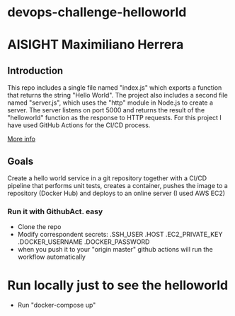 # devops-challenge-helloworld
# AISIGHT Maximiliano Herrera

## Introduction
This repo includes a single file named "index.js" which exports a function that returns the string "Hello World". The project also includes a second file named "server.js", which uses the "http" module in Node.js to create a server. The server listens on port 5000 and returns the result of the "helloworld" function as the response to HTTP requests.
For this project I have used GitHub Actions for the CI/CD process.

[More info](https://docs.github.com/en/actions)

## Goals
Create a hello world service in a git repository
together with a CI/CD pipeline that performs unit tests, creates a container, pushes the image to a
repository (Docker Hub) and deploys to an online server (I used AWS EC2)

### Run it with GithubAct. easy
- Clone the repo
- Modify correspondent secrets:
.SSH_USER
.HOST
.EC2_PRIVATE_KEY
.DOCKER_USERNAME
.DOCKER_PASSWORD
- when you push it to your "origin master" github actions will run the workflow automatically

# Run locally just to see the helloworld
- Run "docker-compose up"
